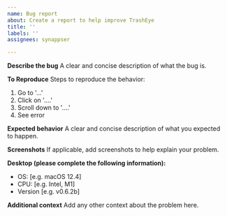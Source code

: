 ```yaml
---
name: Bug report
about: Create a report to help improve TrashEye
title: ''
labels: ''
assignees: synappser

---
```


**Describe the bug**
A clear and concise description of what the bug is.

**To Reproduce**
Steps to reproduce the behavior:
1. Go to '...'
2. Click on '....'
3. Scroll down to '....'
4. See error

**Expected behavior**
A clear and concise description of what you expected to happen.

**Screenshots**
If applicable, add screenshots to help explain your problem.

**Desktop (please complete the following information):**
 - OS: [e.g. macOS 12.4]
 - CPU: [e.g. Intel, M1]
 - Version [e.g. v0.6.2b]

**Additional context**
Add any other context about the problem here.
